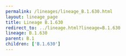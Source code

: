 ```yaml
---
permalink: /lineages/lineage_B.1.630.html
layout: lineage_page
title: Lineage B.1.630
redirect_to: ../lineage.html?lineage=B.1.630
lineage: B.1.630
parent: B.1
children: ['B.1.630']
---
```

